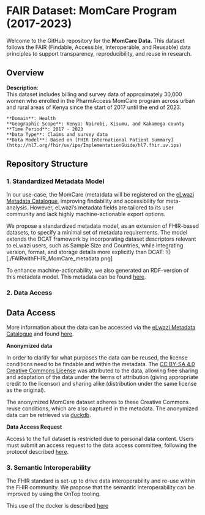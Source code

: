# FAIR Dataset: MomCare Program (2017-2023)

Welcome to the GitHub repository for the **MomCare Data**. This dataset follows the FAIR (Findable, Accessible, Interoperable, and Reusable) data principles to support transparency, reproducibility, and reuse in research.

## Overview

**Description**:  
This dataset includes billing and survey data of approximately 30,000 women who enrolled in the PharmAccess MomCare program across urban and rural areas of Kenya since the start of 2017 until the end of 2023.

    **Domain**: Health  
    **Geographic Scope**: Kenya: Nairobi, Kisumu, and Kakamega county 
    **Time Period**: 2017 - 2023
    **Data Type**: Claims and survey data 
    **Data Model**: Based on [FHIR International Patient Summary](http://hl7.org/fhir/uv/ips/ImplementationGuide/hl7.fhir.uv.ips) 


## Repository Structure

### 1. Standardized Metadata Model 
In our use-case, the MomCare (meta)data will be registered on the [eLwazi Metadata Catalogue](https://catalog.elwazi.org/#/datasets), improving findability and accessibility for meta-analysis. However, eLwazi’s metadata fields are tailored to its user community and lack highly machine-actionable export options. 

We propose a standardized metadata model, as an extension of FHIR-based datasets, to specify a minimal set of metadata requirements. 
The model extends the DCAT framework by incorporating dataset descriptors relevant to eLwazi users, such as Sample Size and Countries, while integrating version, format, and storage details more explicitly than DCAT:
!()[./FAIRwithFHIR_MomCare_metadata.png]

To enhance machine-actionability, we also generated an RDF-version of this metadata model. This metadata can be found [here](./metadata.ttl). 

### 2. Data Access 

## Data Access

More information about the data can be accessed via the [eLwazi Metadata Catalogue](https://catalog.elwazi.org/#/datasets) and found [here](./metadata.ttl). 

**Anonymized data** 

In order to clarify for what purposes the data can be reused, the license conditions need to be findable and within the metadata. The [CC BY-SA 4.0 Creative Commons License](https://creativecommons.org/licenses/by-sa/4.0/) was attributed to the data, allowing free sharing and adaptation of the data under the terms of attribution (giving appropriate credit to the licensor) and sharing alike (distribution under the same license as the original).

The anonymized MomCare dataset adheres to these Creative Commons reuse conditions, which are also captured in the metadata. The anonymized data can be retrieved via [duckdb](./duckdb.md).

**Data Access Request** 

Access to the full dataset is restricted due to personal data content. Users must submit an access request to the data access committee, following the protocol described [here](./dataaccess.md). 

### 3. Semantic Interoperability

The FHIR standard is set-up to drive data interoperability and re-use within the FHIR community. We propose that the semantic interoperability can be improved by using the OnTop tooling. 

This use of the docker is described [here](./ontop.md)